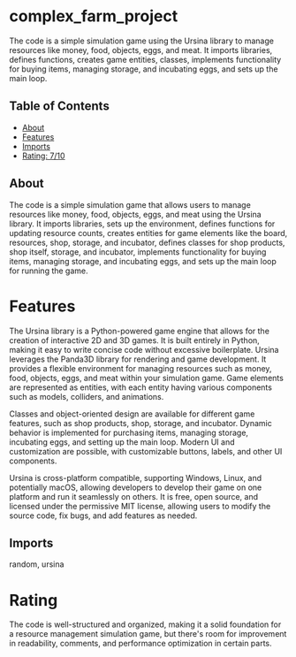 # complex_farm_project

The code is a simple simulation game using the Ursina library to manage resources like money, food, objects, eggs, and meat. It imports libraries, defines functions, creates game entities, classes, implements functionality for buying items, managing storage, and incubating eggs, and sets up the main loop.

## Table of Contents

- [About](#about)
- [Features](#features)
- [Imports](#Imports)
- [Rating: 7/10](#Rating)

## About

The code is a simple simulation game that allows users to manage resources like money, food, objects, eggs, and meat using the Ursina library. It imports libraries, sets up the environment, defines functions for updating resource counts, creates entities for game elements like the board, resources, shop, storage, and incubator, defines classes for shop products, shop itself, storage, and incubator, implements functionality for buying items, managing storage, and incubating eggs, and sets up the main loop for running the game.

# Features

The Ursina library is a Python-powered game engine that allows for the creation of interactive 2D and 3D games. It is built entirely in Python, making it easy to write concise code without excessive boilerplate. Ursina leverages the Panda3D library for rendering and game development. It provides a flexible environment for managing resources such as money, food, objects, eggs, and meat within your simulation game. Game elements are represented as entities, with each entity having various components such as models, colliders, and animations.

Classes and object-oriented design are available for different game features, such as shop products, shop, storage, and incubator. Dynamic behavior is implemented for purchasing items, managing storage, incubating eggs, and setting up the main loop. Modern UI and customization are possible, with customizable buttons, labels, and other UI components.

Ursina is cross-platform compatible, supporting Windows, Linux, and potentially macOS, allowing developers to develop their game on one platform and run it seamlessly on others. It is free, open source, and licensed under the permissive MIT license, allowing users to modify the source code, fix bugs, and add features as needed.

## Imports

random, ursina 

# Rating

The code is well-structured and organized, making it a solid foundation for a resource management simulation game, but there's room for improvement in readability, comments, and performance optimization in certain parts.
